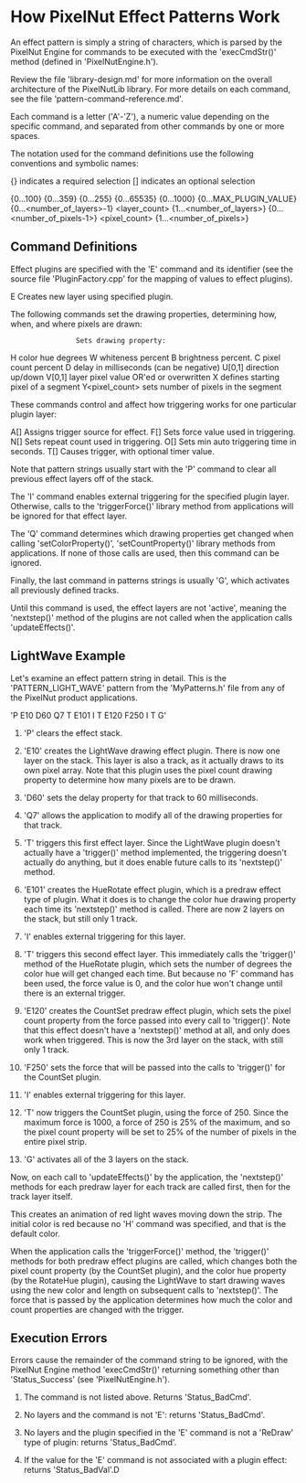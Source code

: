 How PixelNut Effect Patterns Work
===============================================================

An effect pattern is simply a string of characters, which is parsed by the PixelNut Engine for commands to be executed with the 'execCmdStr()' method (defined in 'PixelNutEngine.h').

Review the file 'library-design.md' for more information on the overall architecture of the PixelNutLib library. For more details on each command, see the file 'pattern-command-reference.md'.

Each command is a letter ('A'-'Z'), a numeric value depending on the specific command, and separated from other commands by one or more spaces.

The notation used for the command definitions use the following conventions and symbolic names:

{}                  indicates a required selection
[]                  indicates an optional selection

<percent>           {0...100}
<degrees>           {0...359}
<byteval>           {0...255}
<wordval>           {0...65535}
<force>             {0...1000}
<plugin>            {0...MAX_PLUGIN_VALUE}
<layer>             {0...<number_of_layers>-1}
<layer_count>       {1...<number_of_layers>}
<pixel>             {0...<number_of_pixels-1>}
<pixel_count>       {1...<number_of_pixels>}


Command Definitions
---------------------------------------------------------------

Effect plugins are specified with the 'E' command and its identifier (see the source file 'PluginFactory.cpp' for the mapping of values to effect plugins).

E<plugin>           Creates new layer using specified plugin.

The following commands set the drawing properties, determining how, when, and where pixels are drawn:

                    Sets drawing property:
H<degrees>            color hue degrees
W<percent>            whiteness percent
B<percent>            brightness percent.
C<percent>            pixel count percent
D<byteval>            delay in milliseconds (can be negative)
U[0,1]                direction up/down
V[0,1]                layer pixel value OR'ed or overwritten
X<pixel>              defines starting pixel of a segment
Y<pixel_count>        sets number of pixels in the segment


These commands control and affect how triggering works for one particular plugin layer:

A[<byteval>]        Assigns trigger source for effect.
F[<force>]          Sets force value used in triggering.
N[<wordval>]        Sets repeat count used in triggering.
O[<wordval>]        Sets min auto triggering time in seconds.
T[<wordval>]        Causes trigger, with optional timer value.

Note that pattern strings usually start with the 'P' command to clear all previous effect layers off of the stack.

The 'I' command enables external triggering for the specified plugin layer. Otherwise, calls to the 'triggerForce()' library method from applications will be ignored for that effect layer.

The 'Q<byteval>' command determines which drawing properties get changed when calling 'setColorProperty()', 'setCountProperty()' library methods from applications. If none of those calls are used, then this command can be ignored.

Finally, the last command in patterns strings is usually 'G', which activates all previously defined tracks.

Until this command is used, the effect layers are not 'active', meaning the 'nextstep()' method of the plugins are not called when the application calls 'updateEffects()'.


LightWave Example
---------------------------------------------------------------

Let's examine an effect pattern string in detail. This is the 'PATTERN_LIGHT_WAVE' pattern from the 'MyPatterns.h' file from any of the PixelNut product applications.

'P E10 D60 Q7 T E101 I T E120 F250 I T G'

1. 'P' clears the effect stack.

2. 'E10' creates the LightWave drawing effect plugin. There is now one layer on the stack. This layer is also a track, as it actually draws to its own pixel array. Note that this plugin uses the pixel count drawing property to determine how many pixels are to be drawn.

3. 'D60' sets the delay property for that track to 60 milliseconds.

4. 'Q7' allows the application to modify all of the drawing properties for that track.

5. 'T' triggers this first effect layer. Since the LightWave plugin doesn't actually have a 'trigger()' method implemented, the triggering doesn't actually do anything, but it does enable future calls to its 'nextstep()' method.

6. 'E101' creates the HueRotate effect plugin, which is a predraw effect type of plugin. What it does is to change the color hue drawing property each time its 'nextstep()' method is called. There are now 2 layers on the stack, but still only 1 track.

7. 'I' enables external triggering for this layer.

8. 'T' triggers this second effect layer. This immediately calls the 'trigger()' method of the HueRotate plugin, which sets the number of degrees the color hue will get changed each time. But because no 'F' command has been used, the force value is 0, and the color hue won't change until there is an external trigger.

9. 'E120' creates the CountSet predraw effect plugin, which sets the pixel count property from the force passed into every call to 'trigger()'. Note that this effect doesn't have a 'nextstep()' method at all, and only does work when triggered. This is now the 3rd layer on the stack, with still only 1 track.

10. 'F250' sets the force that will be passed into the calls to 'trigger()' for the CountSet plugin.

11. 'I' enables external triggering for this layer.

12. 'T' now triggers the CountSet plugin, using the force of 250. Since the maximum force is 1000, a force of 250 is 25% of the maximum, and so the pixel count property will be set to 25% of the number of pixels in the entire pixel strip.

13. 'G' activates all of the 3 layers on the stack.

Now, on each call to 'updateEffects()' by the application, the 'nextstep()' methods for each predraw layer for each track are called first, then for the track layer itself.

This creates an animation of red light waves moving down the strip. The initial color is red because no 'H' command was specified, and that is the default color.

When the application calls the 'triggerForce()' method, the 'trigger()' methods for both predraw effect plugins are called, which changes both the pixel count property (by the CountSet plugin), and the color hue property (by the RotateHue plugin), causing the LightWave to start drawing waves using the new color and length on subsequent calls to 'nextstep()'. The force that is passed by the application determines how much the color and count properties are changed with the trigger.


Execution Errors
---------------------------------------------------------------

Errors cause the remainder of the command string to be ignored, with the PixelNut Engine method 'execCmdStr()' returning something other than 'Status_Success' (see 'PixelNutEngine.h').

1. The command is not listed above. Returns 'Status_BadCmd'.

2. No layers and the command is not 'E': returns 'Status_BadCmd'.

3. No layers and the plugin specified in the 'E' command is not a 'ReDraw' type of plugin: returns 'Status_BadCmd'.

4. If the <plugin> value for the 'E' command is not associated with a plugin effect: returns 'Status_BadVal'.D